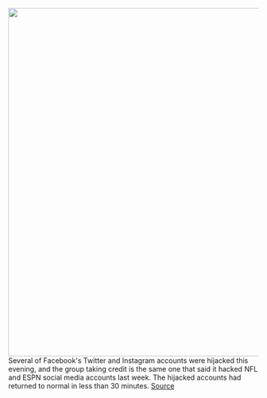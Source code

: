 <img src='https://cdn.vox-cdn.com/thumbor/4jcQKtCrzZhlNAPxpjkY4bBEZ48=/0x0:2040x1360/1200x800/filters:focal(857x517:1183x843)/cdn.vox-cdn.com/uploads/chorus_image/image/66275732/acastro_180720_1777_facebook_0001.0.jpg' width='700px' /><br/>
Several of Facebook's Twitter and Instagram accounts were hijacked this evening, and the group taking credit is the same one that said it hacked NFL and ESPN social media accounts last week. The hijacked accounts had returned to normal in less than 30 minutes.
<a href='https://www.theverge.com/2020/2/7/21128779/facebook-twitter-messenger-account-ourmine-hacked-nfl'> Source <a/>